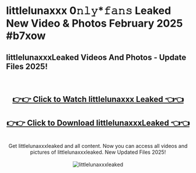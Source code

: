 # littlelunaxxx 0𝚗𝚕𝚢*𝚏𝚊𝚗𝚜 Leaked New Video & Photos February 2025 #b7xow

<h2>littlelunaxxxLeaked Videos And Photos - Update Files 2025!</h2>
<br>
<div align="center">
<h2><a href="https://mediaupload.pro?title=littlelunaxxx&ref=11F" rel="nofollow">👉👉 Click to Watch littlelunaxxx Leaked 👈👈</a></h2>
<h2><a href="https://mediaupload.pro?title=littlelunaxxx&ref=11F" rel="nofollow">👉👉 Click to Download littlelunaxxxLeaked 👈👈</a></h2>
<br>
Get littlelunaxxxleaked and all content. Now you can access all videos and pictures of littlelunaxxxleaked. New Updated Files 2025!
<br>
<br>
<a href="https://mediaupload.pro?title=littlelunaxxx&ref=11F" rel="nofollow" data-target="animated-image.originalLink"><img src="https://i.ibb.co/Gkj2r4b/banner.png" alt="littlelunaxxxleaked" style="max-width: 100%; display: inline-block;" data-target="animated-image.originalImage"></a>
</div>
<br>


